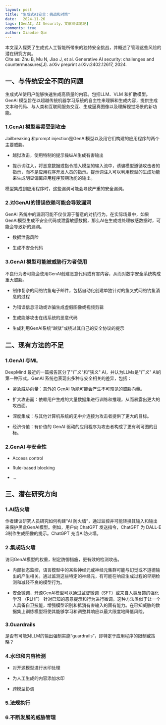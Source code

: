 ```yaml
---
layout: post
title: "生成式AI安全：挑战和对策"
date:   2024-11-26
tags: [GenAI, AI Security，文献阅读笔记]
comments: true
author: Xiaodie Qin
---
```



本文深入探究了生成式人工智能所带来的独特安全挑战，并概述了管理这些风险的潜在研究方向。  
Cite as: Zhu B, Mu N, Jiao J, et al. Generative AI security: challenges and countermeasures[J]. arXiv preprint arXiv:2402.12617, 2024.

## 一、与传统安全不同的问题

生成式AI使用户能够快速生成高质量的内容。包括LLM、VLM 和扩散模型。GenAI 模型旨在以超越传统机器学习系统的自主性来理解和生成内容，提供生成文本和代码、与人类和互联网服务交互、生成逼真图像以及理解视觉场景的新功能。

### 1.GenAI 模型容易受到攻击

Jailbreaking 和prompt injection是GenAI模型以及用它们构建的应用程序的两个主要威胁。

- 越狱攻击，使用特制的提示操纵AI生成有害输出
    
- 提示词注入，将恶意数据或指令插入模型的输入流中，诱骗模型遵循攻击者的指示，而不是应用程序开发人员的指示。提示词注入可以利用模型的生成功能来生成明显偏离应用程序预期功能的输出。
    

模型集成到应用程序时，这些漏洞可能会导致严重的安全漏洞。

### 2.对GenAI的错误依赖可能会导致漏洞

GenAI 系统中的漏洞可能不仅仅源于蓄意的对抗行为。在实际场景中，如果GenAI模型生成不安全代码或泄露敏感数据，那么AI在生成或处理敏感数据时，可能会导致新的漏洞。

- 数据泄露风险
    
- 生成不安全代码
    

### 3.GenAI 模型可能被威胁行为者使用

不良行为者可能会使用GenAI创建恶意代码或有害内容，从而对数字安全系统构成重大威胁。

- 制作复杂的网络钓鱼电子邮件，包括自动化创建单独针对的鱼叉式网络钓鱼消息的过程
    
- 为错误信息活动或诈骗生成虚假图像或视频剪辑
    
- 生成能够攻击在线系统的恶意代码
    
- 生成利用GenAI系统“越狱”或绕过其自己的安全协议的提示
    

## 二、现有方法的不足

### 1.GenAI 与ML

DeepMind 最近的一篇报告区分了"广义"和"狭义" AI，并认为LLMs是"广义" AI的第一种形式。GenAI 系统也表现出多种与安全相关的差异，包括：

- 紧急威胁向量：意外的 GenAI 功能可能会产生不可预见的威胁向量。
    
- 扩大攻击面：依赖用户生成的大量数据集进行训练和推理，从而暴露出更大的攻击面。
    
- 深度集成：与其他计算机系统的无中介连接为攻击者提供了更大的目标。
    
- 经济价值：有价值的 GenAI 驱动的应用程序为攻击者构成了更有利可图的目标。
    

### 2.GenAI 与安全性

- Access control
    
- Rule-based blocking
    
- …
    

## 三、潜在研究方向

### 1.AI防火墙

作者建议研究人员研究如何构建“AI 防火墙”，通过监控并可能转换其输入和输出来保护黑盒GenAI模型。例如，用户向 ChatGPT 发送指令，ChatGPT 为 DALL-E 3制作生成图像的提示。ChatGPT 充当AI防火墙。

### 2.集成防火墙

访问GenAI模型的权重，制定防御措施，更有效的检测攻击。

- 内部状态监控，语言模型中的某些神经元或神经元集群可能与幻觉或不道德输出的产生相关。通过监测这些特定的神经元，有可能在响应生成过程的早期检测和减轻不良的模型行为。
    
- 安全微调，开源GenAI模型可以通过监督微调（SFT）或来自人类反馈的强化学习 （RLHF） 针对已知的恶意提示和行为进行微调。这种方法类似于让一个人具备自卫技能，增强模型识别和抵消有害输入的固有能力。在已知威胁的数据集上训练模型将使其能够学习和调整其响应以最大限度地降低风险。
    

### 3.Guardrails

是否有可能对LLM的输出强制实施“guardrails”，即特定于应用程序的限制或策略？

### 4.水印和内容检测

- 对开源模型进行水印处理
    
- 为人工生成的内容添加水印
    
- 跨模型协调
    

### 5.法规执行

### 6.不断发展的威胁管理
